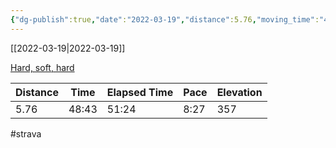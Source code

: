 ```yaml
---
{"dg-publish":true,"date":"2022-03-19","distance":5.76,"moving_time":"48:43","elapsed_time":"51:24","pace":"8:27","total_elevation_gain":357,"url":"https://www.strava.com/activities/6850133287","permalink":"/01-personal/strava/2022-03-19-hard-soft-hard/","dgPassFrontmatter":true}
---
```



[[2022-03-19\|2022-03-19]]

[Hard, soft, hard](https://www.strava.com/activities/6850133287)

| Distance | Time  | Elapsed Time | Pace | Elevation |
| -------- | ----- | ------------ | ---- | --------- |
| 5.76     | 48:43 | 51:24        | 8:27 | 357       |




#strava
